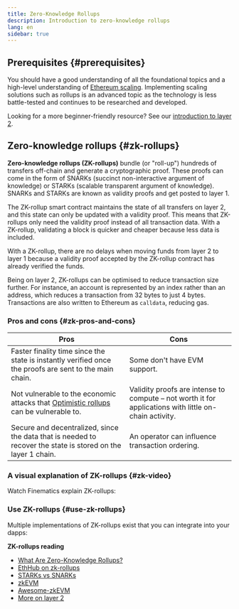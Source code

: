 ```yaml
---
title: Zero-Knowledge Rollups
description: Introduction to zero-knowledge rollups
lang: en
sidebar: true
---
```


## Prerequisites {#prerequisites}

You should have a good understanding of all the foundational topics and a high-level understanding of [Ethereum scaling](/developers/docs/scaling/). Implementing scaling solutions such as rollups is an advanced topic as the technology is less battle-tested and continues to be researched and developed.

Looking for a more beginner-friendly resource? See our [introduction to layer 2](/layer-2/).

## Zero-knowledge rollups {#zk-rollups}

**Zero-knowledge rollups (ZK-rollups)** bundle (or "roll-up") hundreds of transfers off-chain and generate a cryptographic proof. These proofs can come in the form of SNARKs (succinct non-interactive argument of knowledge) or STARKs (scalable transparent argument of knowledge). SNARKs and STARKs are known as validity proofs and get posted to layer 1.

The ZK-rollup smart contract maintains the state of all transfers on layer 2, and this state can only be updated with a validity proof. This means that ZK-rollups only need the validity proof instead of all transaction data. With a ZK-rollup, validating a block is quicker and cheaper because less data is included.

With a ZK-rollup, there are no delays when moving funds from layer 2 to layer 1 because a validity proof accepted by the ZK-rollup contract has already verified the funds.

Being on layer 2, ZK-rollups can be optimised to reduce transaction size further. For instance, an account is represented by an index rather than an address, which reduces a transaction from 32 bytes to just 4 bytes. Transactions are also written to Ethereum as `calldata`, reducing gas.

### Pros and cons {#zk-pros-and-cons}

| Pros                                                                                                                                                          | Cons                                                                                                  |
| ------------------------------------------------------------------------------------------------------------------------------------------------------------- | ----------------------------------------------------------------------------------------------------- |
| Faster finality time since the state is instantly verified once the proofs are sent to the main chain.                                                        | Some don't have EVM support.                                                                          |
| Not vulnerable to the economic attacks that [Optimistic rollups](/developers/docs/scaling/optimistic-rollups/#optimistic-pros-and-cons) can be vulnerable to. | Validity proofs are intense to compute – not worth it for applications with little on-chain activity. |
| Secure and decentralized, since the data that is needed to recover the state is stored on the layer 1 chain.                                                  | An operator can influence transaction ordering.                                                       |

### A visual explanation of ZK-rollups {#zk-video}

Watch Finematics explain ZK-rollups:

<YouTube id="7pWxCklcNsU" start="406" />

### Use ZK-rollups {#use-zk-rollups}

Multiple implementations of ZK-rollups exist that you can integrate into your dapps:

<RollupProductDevDoc rollupType="zk" />

**ZK-rollups reading**

- [What Are Zero-Knowledge Rollups?](https://coinmarketcap.com/alexandria/glossary/zero-knowledge-rollups)
- [EthHub on zk-rollups](https://docs.ethhub.io/ethereum-roadmap/layer-2-scaling/zk-rollups/)
- [STARKs vs SNARKs](https://consensys.net/blog/blockchain-explained/zero-knowledge-proofs-starks-vs-snarks/)
- [zkEVM](https://hackmd.io/@yezhang/S1_KMMbGt)
- [Awesome-zkEVM](https://github.com/LuozhuZhang/awesome-zkevm)
- [More on layer 2](/layer-2/)
